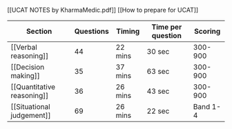 [[UCAT NOTES by KharmaMedic.pdf]]
[[How to prepare for UCAT]]



| Section                    | Questions | Timing  | Time per question | Scoring  |
| -------------------------- | --------- | ------- | ----------------- | -------- |
| [[Verbal reasoning]]       | 44        | 22 mins | 30 sec            | 300-900  |
| [[Decision making]]        | 35        | 37 mins | 63 sec            | 300-900  |
| [[Quantitative reasoning]] | 36        | 26 mins | 43 sec            | 300-900  |
| [[Situational judgement]]  | 69        | 26 mins | 22 sec            | Band 1-4 |
